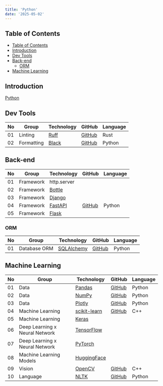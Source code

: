 ```yaml
---
title: 'Python'
date: '2025-05-02'
---
```


## Table of Contents

- [Table of Contents](#table-of-contents)
- [Introduction](#introduction)
- [Dev Tools](#dev-tools)
- [Back-end](#back-end)
  - [ORM](#orm)
- [Machine Learning](#machine-learning)

## Introduction

[Python](https://www.python.org)

## Dev Tools

| No  | Group      | Technology     | GitHub                 | Language |
| --- | ---------- | -------------- | ---------------------- | -------- |
| 01  | Linting    | [Ruff][ruff]   | [GitHub][github-ruff]  | Rust     |
| 02  | Formatting | [Black][black] | [GitHub][github-black] | Python   |

## Back-end

| No  | Group     | Technology                                            | GitHub                   | Language |
| --- | --------- | ----------------------------------------------------- | ------------------------ | -------- |
| 01  | Framework | http.server                                           |                          |          |
| 02  | Framework | [Bottle](https://bottlepy.org)                        |                          |          |
| 03  | Framework | [Django](https://www.djangoproject.com/)              |                          |          |
| 04  | Framework | [FastAPI][fastapi]                                    | [GitHub][github-fastapi] | Python   |
| 05  | Framework | [Flask](https://flask.palletsprojects.com/en/stable/) |                          |          |

### ORM

| No  | Group        | Technology               | GitHub                      | Language |
| --- | ------------ | ------------------------ | --------------------------- | -------- |
| 01  | Database ORM | [SQLAlchemy][sqlalchemy] | [GitHub][github-sqlalchemy] | Python   |

## Machine Learning

| No  | Group                          | Technology                             | GitHub                      | Language |
| --- | ------------------------------ | -------------------------------------- | --------------------------- | -------- |
| 01  | Data                           | [Pandas][pandas]                       | [GitHub][github-pandas]     | Python   |
| 02  | Data                           | [NumPy][numpy]                         | [GitHub][github-numpy]      | Python   |
| 03  | Data                           | [Plotly][plotly]                       | [GitHub][github-plotly]     | Python   |
| 04  | Machine Learning               | [scikit-learn][scikit-learn]           | [GitHub][github-tensorflow] | C++      |
| 05  | Machine Learning               | [Keras](https://keras.io/)             |                             |          |
| 06  | Deep Learning x Neural Network | [TensorFlow][tensorflow]               |                             |          |
| 07  | Deep Learning x Neural Network | [PyTorch](https://pytorch.org/)        |                             |          |
| 08  | Machine Learning Models        | [HuggingFace](https://huggingface.co/) |                             |          |
| 09  | Vision                         | [OpenCV][opencv]                       | [GitHub][github-opencv]     | C++      |
| 10  | Language                       | [NLTK][nltk]                           | [GitHub][github-nltk]       | Python   |

[black]: https://black.readthedocs.io/en/stable/
[fastapi]: https://fastapi.tiangolo.com/
[nltk]: https://www.nltk.org/
[numpy]: https://numpy.org/
[opencv]: https://opencv.org/
[pandas]: https://pandas.pydata.org/
[plotly]: https://plotly.com/
[ruff]: https://docs.astral.sh/ruff/
[scikit-learn]: https://scikit-learn.org/
[sqlalchemy]: https://www.sqlalchemy.org/
[tensorflow]: https://www.tensorflow.org/
[github-black]: https://github.com/psf/black
[github-fastapi]: https://github.com/fastapi/fastapi
[github-nltk]: https://github.com/nltk/nltk
[github-numpy]: https://github.com/numpy/numpy
[github-opencv]: https://github.com/opencv/opencv
[github-pandas]: https://github.com/pandas-dev/pandas
[github-plotly]: https://github.com/plotly/plotly.py
[github-ruff]: https://github.com/astral-sh/ruff
[github-sqlalchemy]: https://github.com/sqlalchemy/sqlalchemy
[github-tensorflow]: https://github.com/tensorflow/tensorflow
